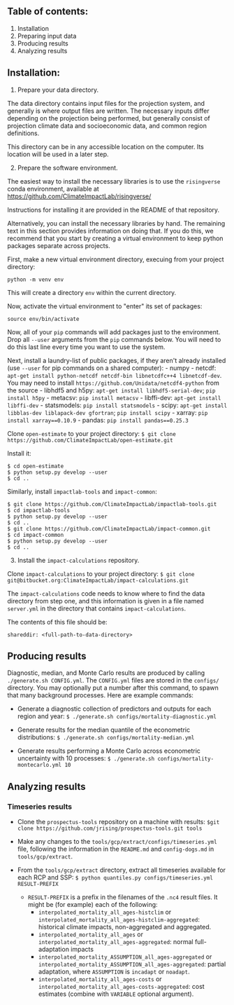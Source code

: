 ## Table of contents:

1. Installation
2. Preparing input data
3. Producing results
4. Analyzing results

## Installation:

1. Prepare your data directory.

The data directory contains input files for the projection system, and
generally is where output files are written. The necessary inputs
differ depending on the projection being performed, but generally
consist of projection climate data and socioeconomic data, and common
region definitions.

This directory can be in any accessible location on the computer. Its
location will be used in a later step.

2. Prepare the software environment.

The easiest way to install the necessary libraries is to use the
`risingverse` conda environment, available at
https://github.com/ClimateImpactLab/risingverse/

Instructions for installing it are provided in the README of that
repository.

Alternatively, you can install the necessary libraries by hand. The
remaining text in this section provides information on doing that. If you do this, we recommend that you start by creating a virtual environment to keep python packages separate across projects.

First, make a new virtual environment directory, execuing from your project directory:
```
python -m venv env
```

This will create a directory `env` within the current directory.

Now, activate the virtual environment to "enter" its set of packages:
```
source env/bin/activate
```

Now, all of your `pip` commands will add packages just to the environment.  Drop all `--user` arguments from the `pip` commands below.
You will need to do this last line every time you want to use the system.

Next, install a laundry-list of public packages, if they aren't already installed (use `--user` for pip commands on a shared computer):
    - numpy
    - netcdf: `apt-get install python-netcdf netcdf-bin libnetcdfc++4 libnetcdf-dev`.
       You may need to install
       `https://github.com/Unidata/netcdf4-python` from the source
    - libhdf5 and h5py: `apt-get install libhdf5-serial-dev`; `pip install h5py`
    - metacsv: `pip install metacsv`
    - libffi-dev: `apt-get install libffi-dev`
    - statsmodels: `pip install statsmodels`
    - scipy: `apt-get install libblas-dev liblapack-dev gfortran`; `pip install scipy`
    - xarray: `pip install xarray==0.10.9`
    - pandas: `pip install pandas==0.25.3`

Clone `open-estimate` to your project directory:
   ```$ git clone https://github.com/ClimateImpactLab/open-estimate.git```

Install it: 
```
$ cd open-estimate
$ python setup.py develop --user
$ cd ..
```

Similarly, install `impactlab-tools` and `impact-common`:
```
$ git clone https://github.com/ClimateImpactLab/impactlab-tools.git
$ cd impactlab-tools
$ python setup.py develop --user
$ cd ..
$ git clone https://github.com/ClimateImpactLab/impact-common.git
$ cd impact-common
$ python setup.py develop --user
$ cd ..
```

3. Install the `impact-calculations` repository.

Clone `impact-calculations` to your project directory:
   ```$ git clone git@bitbucket.org:ClimateImpactLab/impact-calculations.git```

The `impact-calculations` code needs to know where to find the data directory from step one, and this information is given in a file named `server.yml` in the directory that contains `impact-calculations`.

The contents of this file should be:
```
shareddir: <full-path-to-data-directory>
```

## Producing results

Diagnostic, median, and Monte Carlo results are produced by calling `./generate.sh CONFIG.yml`.  The `CONFIG.yml` files are stored in the `configs/` directory.  You may optionally put a number after this command, to spawn that many background processes.  Here are example commands:

* Generate a diagnostic collection of predictors and outputs for each region and year:
  ```$ ./generate.sh configs/mortality-diagnostic.yml```

* Generate results for the median quantile of the econometric distributions:
  ```$ ./generate.sh configs/mortality-median.yml```

* Generate results performing a Monte Carlo across econometric uncertainty with 10 processes:
  ```$ ./generate.sh configs/mortality-montecarlo.yml 10```

## Analyzing results

### Timeseries results

* Clone the `prospectus-tools` repository on a machine with results:
  ```$git clone https://github.com/jrising/prospectus-tools.git tools```

* Make any changes to the `tools/gcp/extract/configs/timeseries.yml` file, following the information in the `README.md` and `config-dogs.md` in `tools/gcp/extract`.

* From the `tools/gcp/extract` directory, extract all timeseries available for each RCP and SSP:
  ```$ python quantiles.py configs/timeseries.yml RESULT-PREFIX```
    - `RESULT-PREFIX` is a prefix in the filenames of the `.nc4` result files.  It might be (for example) each of the following:
        - `interpolated_mortality_all_ages-histclim` or `interpolated_mortality_all_ages-histclim-aggregated`: historical climate impacts, non-aggregated and aggregated.
        - `interpolated_mortality_all_ages` or `interpolated_mortality_all_ages-aggregated`: normal full-adaptation impacts
        - `interpolated_mortality_ASSUMPTION_all_ages-aggregated` or `interpolated_mortality_ASSUMPTION_all_ages-aggregated`: partial adaptation, where `ASSUMPTION` is `incadapt` or `noadapt`.
        - `interpolated_mortality_all_ages-costs` or `interpolated_mortality_all_ages-costs-aggregated`: cost estimates (combine with `VARIABLE` optional argument).

